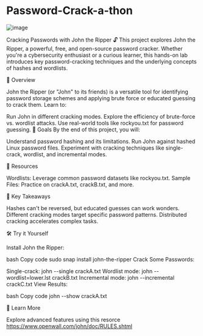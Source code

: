 # Password-Crack-a-thon
![image](https://github.com/user-attachments/assets/03004e4b-dcac-4bef-b18c-6891e89a3452)

Cracking Passwords with John the Ripper 🔓
This project explores John the Ripper, a powerful, free, and open-source password cracker. Whether you're a cybersecurity enthusiast or a curious learner, this hands-on lab introduces key password-cracking techniques and the underlying concepts of hashes and wordlists.

🚀 Overview

John the Ripper (or "John" to its friends) is a versatile tool for identifying password storage schemes and applying brute force or educated guessing to crack them. Learn to:

Run John in different cracking modes.
Explore the efficiency of brute-force vs. wordlist attacks.
Use real-world tools like rockyou.txt for password guessing.
🎯 Goals
By the end of this project, you will:

Understand password hashing and its limitations.
Run John against hashed Linux password files.
Experiment with cracking techniques like single-crack, wordlist, and incremental modes.

📂 Resources

Wordlists: Leverage common password datasets like rockyou.txt.
Sample Files: Practice on crackA.txt, crackB.txt, and more.

🧠 Key Takeaways

Hashes can't be reversed, but educated guesses can work wonders.
Different cracking modes target specific password patterns.
Distributed cracking accelerates complex tasks.

🛠️ Try it Yourself

Install John the Ripper:

bash
Copy code
sudo snap install john-the-ripper
Crack Some Passwords:

Single-crack: john --single crackA.txt
Wordlist mode: john --wordlist=lower.lst crackB.txt
Incremental mode: john --incremental crackC.txt
View Results:

bash
Copy code
john --show crackA.txt

📖 Learn More

Explore advanced features using this resorce https://www.openwall.com/john/doc/RULES.shtml 
